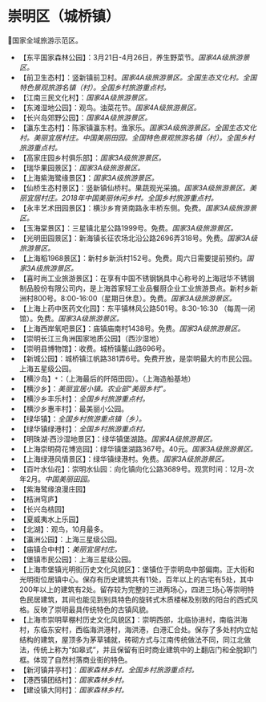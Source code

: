# 崇明区（城桥镇）  
🚩国家全域旅游示范区。   
  
* 【东平国家森林公园】：3月21日-4月26日，养生野菜节。*国家4A级旅游景区。*  
* 【前卫生态村】：竖新镇前卫村。*国家4A级旅游景区。全国生态文化村。全国特色景观旅游名镇（村）。全国乡村旅游重点村。*  
* 【江南三民文化村】：*国家4A级旅游景区。*  
* 【东滩湿地公园】：观鸟。油菜花节。*国家4A级旅游景区。*  
* 【长兴岛郊野公园】：*国家4A级旅游景区。*  
* 【瀛东生态村】：陈家镇瀛东村。渔家乐。*国家3A级旅游景区。全国生态文化村。美丽宜居村庄。中国美丽田园。全国特色景观旅游名镇（村）。全国乡村旅游重点村。*  
* 【高家庄园乡村俱乐部】：*国家3A级旅游景区。*  
* 【瑞华果园景区】：*国家3A级旅游景区。*  
* 【上海紫海鹭缘景区】：*国家3A级旅游景区。*  
* 【仙桥生态村景区】：竖新镇仙桥村。果蔬观光采摘。*国家3A级旅游景区。美丽宜居村庄。2018年中国美丽休闲乡村。全国乡村旅游重点村。*  
* 【永丰艺术田园景区】：横沙乡育贤南路永丰桥东侧。免费。*国家3A级旅游景区。*  
* 【玉海棠景区】：三星镇北星公路1999号。免费。*国家3A级旅游景区。*  
* 【光明田园景区】：新海镇长征农场北沿公路2696弄318号。免费。*国家3A级旅游景区。*  
* 【上海稻1968景区】：新村乡新浜村152号。免费。周六日需要提前预约。*国家3A级旅游景区。*  
* 【喜时尚工业旅游景区】：在享有中国不锈钢锅具中心称号的上海冠华不锈钢制品股份有限公司内，是上海首家轻工业品餐厨企业工业旅游景点。新村乡新洲村800号。8:00-16:00（星期日休息）。免费。*国家3A级旅游景区。*  
* 【上海上药中医药文化园】：东平镇林风公路501号。8:30-16:30 （每周一闭馆）。免费。*国家3A级旅游景区。*  
* 【上海西岸氧吧景区】：庙镇庙南村1438号。免费。*国家3A级旅游景区。*  
* 【崇明长江三角洲国家地质公园】（西沙湿地）  
* 【崇明县博物馆】：收费。城桥镇鳌山路696号。   
* 【新城公园】：城桥镇江帆路381弄6号。免费开放，是崇明最大的市民公园。上海五星级公园。   
* 【横沙岛】`*`：（上海最后的阡陌田园）。（上海造船基地）  
* 【横沙乡】：*美丽宜居小镇。农业部“美丽乡村”。*  
* 【横沙乡丰乐村】：*全国乡村旅游重点村。*  
* 【横沙乡惠丰村】：最美丽小公园。   
* 【绿华镇】：*全国乡村旅游重点镇（乡）。*  
* 【绿华镇绿港村】：*全国乡村旅游重点村。*  
* 【明珠湖·西沙湿地景区】：绿华镇堡湖路。*国家4A级旅游景区。*  
* 【上海崇明荷花博览园】：绿华镇堡湖路367号。40元。*国家3A级旅游景区。*  
* 【上海绿港风情景区】：绿华镇绿港村。免费。*国家3A级旅游景区。*  
* 【百叶水仙花】：崇明水仙园：向化镇向化公路3689号。观赏时间：12月-次年2月。*中国美丽田园。*  
* 【紫海鹭缘浪漫庄园】  
* 【桔洲穹庐】  
* 【长兴岛桔园】  
* 【夏威夷水上乐园】  
* 【北湖】：观鸟，10月最多。   
* 【瀛洲公园】：上海三星级公园。   
* 【庙镇合中村】：*美丽宜居村庄。*  
* 【堡镇市民公园】：上海三星级公园。   
* 【上海市堡镇光明街历史文化风貌区】：堡镇位于崇明岛中部偏南。正大街和光明街位居镇中心。保存有历史建筑共有11处，百年以上的古宅有5处，其中200年以上的建筑有2处。留存较为完整的三进两场心，四进三场心等崇明特色民居建筑，其间也能见到别具特色的旋转式木质楼梯及别致的阳台的西式风格。反映了崇明最具传统特色的古镇风貌。   
* 【上海市崇明草棚村历史文化风貌区】：崇明西部，北临协进村，南临洪海村，东临东安村，西临海洪港村，海洪港，白港汇合处。保存了多处村内立帖结构的建筑，屋顶多为茅草铺就，砖砌方式与江南传统做法不同，同江北做法，传统上称为“如皋式”，并且保留有旧时商业建筑中的上翻店门和全脱卸门框。体现了自然村落商业街的特色。   
* 【新河镇井亭村】：*国家森林乡村。全国乡村旅游重点村。*  
* 【港西镇团结村】：*国家森林乡村。*  
* 【建设镇大同村】：*国家森林乡村。*  
